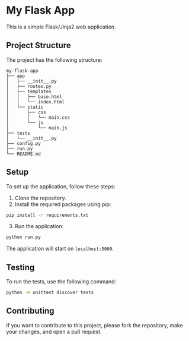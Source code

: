 # My Flask App

This is a simple Flask/Jinja2 web application.

## Project Structure

The project has the following structure:

```
my-flask-app
├── app
│   ├── __init__.py
│   ├── routes.py
│   ├── templates
│   │   ├── base.html
│   │   └── index.html
│   └── static
│       ├── css
│       │   └── main.css
│       └── js
│           └── main.js
├── tests
│   └── __init__.py
├── config.py
├── run.py
└── README.md
```

## Setup

To set up the application, follow these steps:

1. Clone the repository.
2. Install the required packages using pip:

```bash
pip install -r requirements.txt
```

3. Run the application:

```bash
python run.py
```

The application will start on `localhost:5000`.

## Testing

To run the tests, use the following command:

```bash
python -m unittest discover tests
```

## Contributing

If you want to contribute to this project, please fork the repository, make your changes, and open a pull request.